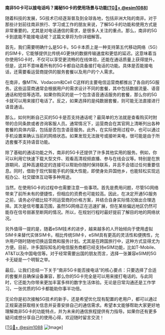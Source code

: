 **南非5G卡可以接电话吗？揭秘5G卡的使用场景与功能[[TG💪+ @esim1088](https://t.me/s/esim1088)]**

随着科技的发展，5G技术已经逐渐普及到全球各地，包括非洲大陆的南非。对于那些计划前往南非旅行、学习或工作的朋友来说，了解5G卡的功能和使用方式是非常重要的。尤其是对电话通信的需求，是很多人关注的重点。那么，南非的5G卡到底能不能接电话呢？这篇文章将为你详细解答。

首先，我们需要明确什么是5G卡。5G卡本质上是一种支持第五代移动网络（5G）的SIM卡，它能够提供比传统4G更快的数据传输速度和更低的延迟。这意味着当你使用5G卡时，不仅可以享受更流畅的在线体验，还能在通话质量上获得提升。但是，这并不意味着所有的5G卡都自动具备接打电话的功能。具体是否能接电话，还需要看运营商提供的服务套餐以及用户的个人需求。

在南非，像MTN、Vodacom和Cell C这样的主要电信运营商都推出了各自的5G服务。这些运营商通常会根据用户的需求设计不同的套餐，其中包括数据流量、语音通话和短信等选项。如果你购买的是一个包含语音通话服务的套餐，那么你的5G卡就可以用来接打电话了。反之，如果选择的是纯数据套餐，则可能无法直接进行语音通话。

那么，如何判断自己买的5G卡是否支持通话呢？最简单的方法就是查看购买时附带的合同条款或者咨询客服人员。通常情况下，运营商会在其官网上清晰列出各种套餐的具体内容，包括是否包含语音服务。此外，在实际使用过程中，也可以通过手机设置来确认当前的网络状态。如果发现无法拨号或接听来电，很可能是由于所选套餐不支持语音功能。

除了基础的通话功能之外，南非的5G卡还提供了许多其他实用的服务。例如，你可以利用它快速下载大型文件、观看高清视频直播、参与在线会议等。特别是在旅游期间，这种高速稳定的连接可以帮助你随时保持联系，并且不会错过任何重要信息。同时，借助于现代智能手机的强大性能，即使身处异国他乡，也能轻松实现远程办公、社交媒体互动等多种用途。

当然，在使用5G卡的过程中也需要注意一些事项。首先是费用问题，尽管5G网络带来了前所未有的便捷性，但相应的资费也可能较高。因此，在决定开通5G服务之前，请务必仔细比较不同运营商的价格方案，并结合自身实际情况做出合理选择。其次是信号覆盖范围，虽然5G网络正在迅速扩展，但在某些偏远地区仍然可能存在信号弱甚至断网的情况。所以，在规划行程时最好提前了解目的地的网络状况。

另外值得一提的是，随着eSIM技术的进步，越来越多的人开始倾向于使用虚拟SIM卡来替代实体SIM卡。相比传统SIM卡，eSIM具有更高的灵活性和便携性，允许用户随时随地切换运营商和服务计划。尤其是在跨国旅行中，这种方式显得尤为方便。目前，许多国际知名的电信服务商都已经支持eSIM功能，比如T-Mobile、AT&T以及中国电信等。对于经常需要出国的朋友而言，选择一张兼容eSIM的5G卡无疑是一个明智之举。

最后，让我们总结一下关于“南非5G卡能否接电话”的核心要点：只要选择了合适的套餐并且确保设备兼容，那么你的5G卡完全是可以用来接打电话的。与此同时，它还能为你带来更加丰富多样的数字生活体验。无论是日常沟通还是工作学习，一张优质的5G卡都能助你事半功倍。

无论你是初次接触5G技术的新手，还是希望优化现有配置的老用户，都可以通过正规渠道获取相关信息并妥善安排自己的通信需求。希望本文能够帮助大家更好地理解南非5G卡的功能特点，并为未来的通信旅程提供有力指导。如果你还有更多疑问或想分享自己的使用心得，欢迎随时留言交流！

[[TG💪+ @esim1088](https://t.me/s/esim1088) ![Image](https://i.postimg.cc/4NQfJmqS/Snipaste-2025-05-13-00-14-12.png)]